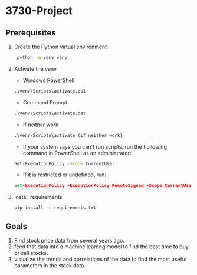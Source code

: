 # 3730-Project

## Prerequisites

1. Create the Python virtual environment

   ```cmd
    python -m venv venv
   ```

2. Activate the venv

   - Windows PowerShell

   ```cmd
   .\venv\Scripts\activate.ps1
   ```

   - Command Prompt

   ```cmd
   .\venv\Scripts\activate.bat
   ```

   - If neither work

   ```cmd
   .\venv\Scripts\activate (if neither work)
   ```

   - If your system says you can't run scripts, run the flollowing command in PowerShell as an administrator:

   ```cmd
   Get-ExecutionPolicy -Scope CurrentUser
   ```

   - If it is restricted or undefined, run:

   ```cmd
   Set-ExecutionPolicy -ExecutionPolicy RemoteSigned -Scope CurrentUser
   ```

3. Install requirements

   ```cmd
   pip install -r requirements.txt
   ```

## Goals

1. Find stock price data from several years ago.
2. feed that data into a machine learnng model to find the best time to buy or sell stocks.
3. visualize the trends and correlations of the data to find the most useful parameters in the stock data.
